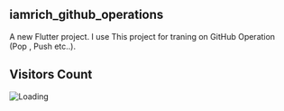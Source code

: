 ## iamrich_github_operations
A new Flutter project. I use This project for traning on GitHub Operation (Pop , Push etc..).

## Visitors Count

<img align="left" src = "https://profile-counter.glitch.me/udemy_i_am_rich/count.svg" alt ="Loading">